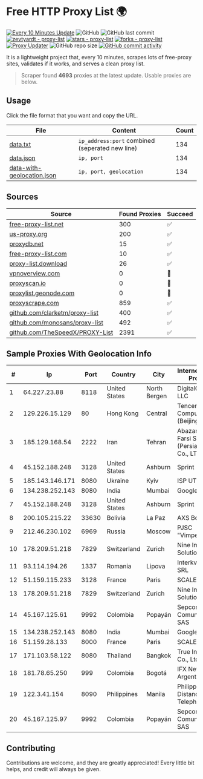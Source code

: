 
# Free HTTP Proxy List 🌍

[![Every 10 Minutes Update](https://github.com/mertguvencli/http-proxy-list/actions/workflows/main.yml/badge.svg?branch=main)](https://github.com/mertguvencli/http-proxy-list/actions/workflows/main.yml)
![GitHub](https://img.shields.io/github/license/mertguvencli/http-proxy-list)
![GitHub last commit](https://img.shields.io/github/last-commit/mertguvencli/http-proxy-list)
[![zevtyardt - proxy-list](https://img.shields.io/static/v1?label=zevtyardt&message=proxy-list&color=blue&logo=github)](https://github.com/zevtyardt/proxy-list "Go to GitHub repo")
[![stars - proxy-list](https://img.shields.io/github/stars/zevtyardt/proxy-list?style=social)](https://github.com/zevtyardt/proxy-list)
[![forks - proxy-list](https://img.shields.io/github/forks/zevtyardt/proxy-list?style=social)](https://github.com/zevtyardt/proxy-list)
[![Proxy Updater](https://github.com/zevtyardt/proxy-list/workflows/Proxy%20Updater/badge.svg)](https://github.com/zevtyardt/proxy-list/actions?query=workflow:"Proxy+Updater")
![GitHub repo size](https://img.shields.io/github/repo-size/zevtyardt/proxy-list)
[![GitHub commit activity](https://img.shields.io/github/commit-activity/m/zevtyardt/proxy-list?logo=commits)](https://github.com/zevtyardt/proxy-list/commits/main)

It is a lightweight project that, every 10 minutes, scrapes lots of free-proxy sites, validates if it works, and serves a clean proxy list.

> Scraper found **4693** proxies at the latest update. Usable proxies are below.

## Usage

Click the file format that you want and copy the URL.

|File|Content|Count|
|----|-------|-----|
|[data.txt](https://raw.githubusercontent.com/mertguvencli/http-proxy-list/main/proxy-list/data.txt)|`ip_address:port` combined (seperated new line)|134|
|[data.json](https://raw.githubusercontent.com/mertguvencli/http-proxy-list/main/proxy-list/data.json)|`ip, port`|134|
|[data-with-geolocation.json](https://raw.githubusercontent.com/mertguvencli/http-proxy-list/main/proxy-list/data-with-geolocation.json)|`ip, port, geolocation`|134|

## Sources

|Source|Found Proxies|Succeed|
|------|-------------|-------|
|[free-proxy-list.net](https://free-proxy-list.net)|300|✅|
|[us-proxy.org](https://www.us-proxy.org)|200|✅|
|[proxydb.net](http://proxydb.net)|15|✅|
|[free-proxy-list.com](https://free-proxy-list.com/?page=&port=&type%5B%5D=http&type%5B%5D=https&up_time=0&search=Search)|10|✅|
|[proxy-list.download](https://www.proxy-list.download/HTTP)|26|✅|
|[vpnoverview.com](https://vpnoverview.com/privacy/anonymous-browsing/free-proxy-servers)|0|🚫|
|[proxyscan.io](https://www.proxyscan.io)|0|🚫|
|[proxylist.geonode.com](https://proxylist.geonode.com/api/proxy-list?limit=300&page=1&sort_by=lastChecked&sort_type=desc&protocols=http,https)|0|🚫|
|[proxyscrape.com](https://api.proxyscrape.com/v2/?request=displayproxies&protocol=http&timeout=10000&country=all&ssl=all&anonymity=all)|859|✅|
|[github.com/clarketm/proxy-list](https://raw.githubusercontent.com/clarketm/proxy-list/master/proxy-list-raw.txt)|400|✅|
|[github.com/monosans/proxy-list](https://raw.githubusercontent.com/monosans/proxy-list/main/proxies/http.txt)|492|✅|
|[github.com/TheSpeedX/PROXY-List](https://raw.githubusercontent.com/TheSpeedX/PROXY-List/master/http.txt)|2391|✅|


## Sample Proxies With Geolocation Info

|#|Ip|Port|Country|City|Internet Service Provider|
|-|--|----|-------|----|-------------------------|
|1|64.227.23.88|8118|United States|North Bergen|DigitalOcean, LLC|
|2|129.226.15.129|80|Hong Kong|Central|Tencent Cloud Computing (Beijing) Co|
|3|185.129.168.54|2222|Iran|Tehran|Abazarhaye Farsi Shabakeh (Persian Tools) Co., LTD.|
|4|45.152.188.248|3128|United States|Ashburn|Sprint|
|5|185.143.146.171|8080|Ukraine|Kyiv|ISP UTELS|
|6|134.238.252.143|8080|India|Mumbai|Google LLC|
|7|45.152.188.248|3128|United States|Ashburn|Sprint|
|8|200.105.215.22|33630|Bolivia|La Paz|AXS Bolivia S. A.|
|9|212.46.230.102|6969|Russia|Moscow|PJSC "Vimpelcom"|
|10|178.209.51.218|7829|Switzerland|Zurich|Nine Internet Solutions AG|
|11|93.114.194.26|1337|Romania|Lipova|Interkvm Host SRL|
|12|51.159.115.233|3128|France|Paris|SCALEWAY|
|13|178.209.51.218|7829|Switzerland|Zurich|Nine Internet Solutions AG|
|14|45.167.125.61|9992|Colombia|Popayán|Sepcom Comunicaciones SAS|
|15|134.238.252.143|8080|India|Mumbai|Google LLC|
|16|51.159.28.133|8000|France|Paris|SCALEWAY|
|17|171.103.58.122|8080|Thailand|Bangkok|True Internet Co., Ltd.|
|18|181.78.65.250|999|Colombia|Bogotá|IFX Networks Argentina S.R.L|
|19|122.3.41.154|8090|Philippines|Manila|Philippine Long Distance Telephone Co.|
|20|45.167.125.97|9992|Colombia|Popayán|Sepcom Comunicaciones SAS|



## Contributing

Contributions are welcome, and they are greatly appreciated! Every
little bit helps, and credit will always be given.

